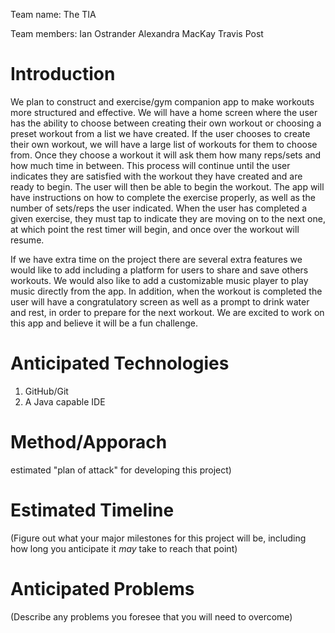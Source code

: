 Team name: The TIA

Team members:
Ian Ostrander
Alexandra MacKay
Travis Post

# Introduction

We plan to construct and exercise/gym companion app to make workouts more structured and effective. We will have a home screen where the user has the ability to choose between creating their own workout or choosing a preset workout from a list we have created. If the user chooses to create their own workout, we will have a large list of workouts for them to choose from. Once they choose a workout it will ask them how many reps/sets and how much time in between. This process will continue until the user indicates they are satisfied with the workout they have created and are ready to begin. The user will then be able to begin the workout. The app will have instructions on how to complete the exercise properly, as well as the number of sets/reps the user indicated. When the user has completed a given exercise, they must tap to indicate they are moving on to the next one, at which point the rest timer will begin, and once over the workout will resume.  

If we have extra time on the project there are several extra features we would like to add including a platform for users to share and save others workouts. We would also like to add a customizable music player to play music directly from the app. In addition, when the workout is completed the user will have a congratulatory screen as well as a prompt to drink water and rest, in order to prepare for the next workout. We are excited to work on this app and believe it will be a fun challenge.
# Anticipated Technologies

1. GitHub/Git
2. A Java capable IDE 

# Method/Apporach
 estimated "plan of attack" for developing this project)

# Estimated Timeline

(Figure out what your major milestones for this project will be, including how long you anticipate it *may* take to reach that point)

# Anticipated Problems

(Describe any problems you foresee that you will need to overcome)
